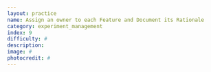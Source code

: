 ```yaml
---
layout: practice
name: Assign an owner to each Feature and Document its Rationale
category: experiment_management
index: 9
difficulty: #
description:
image: #
photocredit: #
---
```


